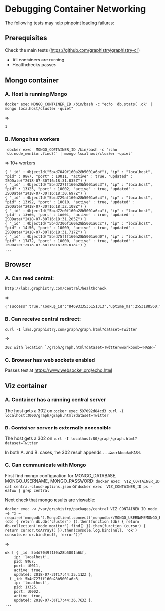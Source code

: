 
# Debugging Container Networking

The following tests may help pinpoint loading failures:

## Prerequisites

Check the main tests (https://github.com/graphistry/graphistry-cli)

* All containers are running
* Healthchecks passes

## Mongo container

### A. Host is running Mongo

```
docker exec MONGO_CONTAINER_ID /bin/bash -c "echo 'db.stats().ok' | mongo localhost/cluster -quiet"
```
=> 
```
1
```

### B. Mongo has workers

```
 docker exec  MONGO_CONTAINER_ID /bin/bash -c "echo 'db.node_monitor.find()' | mongo localhost/cluster -quiet"
```
=> 10+ workers 
```
{ "_id" : ObjectId("5b4d7049f160a28b5001a6bf"), "ip" : "localhost", "pid" : 9867, "port" : 10011, "active" : true, "updated" : ISODate("2018-07-30T16:18:31.835Z") }
{ "_id" : ObjectId("5b4d727ff160a28b5001a6c3"), "ip" : "localhost", "pid" : 13325, "port" : 10002, "active" : true, "updated" : ISODate("2018-07-30T16:18:30.697Z") }
{ "_id" : ObjectId("5b4d729af160a28b5001a6c4"), "ip" : "localhost", "pid" : 13392, "port" : 10010, "active" : true, "updated" : ISODate("2018-07-30T16:18:32.108Z") }
{ "_id" : ObjectId("5b4d72e0f160a28b5001a6ca"), "ip" : "localhost", "pid" : 13966, "port" : 10001, "active" : true, "updated" : ISODate("2018-07-30T16:18:31.205Z") }
{ "_id" : ObjectId("5b4d7306f160a28b5001a6cc"), "ip" : "localhost", "pid" : 14156, "port" : 10009, "active" : true, "updated" : ISODate("2018-07-30T16:18:31.717Z") }
{ "_id" : ObjectId("5b4d75fff160a28b5001a6d0"), "ip" : "localhost", "pid" : 17872, "port" : 10000, "active" : true, "updated" : ISODate("2018-07-30T16:18:30.618Z") }
...
```


## Browser

### A. Can read central:

```
http://labs.graphistry.com/central/healthcheck
```
=>
```
{"success":true,"lookup_id":"8469333535151313","uptime_ms":2553188560,"interval_ms":4677}
```

### B. Can receive central redirect:

```
curl -I labs.graphistry.com/graph/graph.html?dataset=Twitter
```
=>
```
302 with location `/graph/graph.html?dataset=Twitter&workbook=<HASH>`
```

### C. Browser has web sockets enabled

Passes test at https://www.websocket.org/echo.html


## Viz container

### A. Container has a running central server 

The host gets a 302 on `docker exec 507092d84cd3 curl -I localhost:3000/graph/graph.html?dataset=Twitter`

### B. Container server is externally accessible

The host gets a 302 on `curl -I localhost:80/graph/graph.html?dataset=Twitter`

In both A. and B. cases, the 302 result appends `...&workbook=HASH`.

### C. Can communicate with Mongo

First find mongo configuration for MONGO_DATABASE, MONGO_USERNAME, MONGO_PASSWORD:
`docker exec  VIZ_CONTAINER_ID cat central-cloud-options.json` or `docker exec  VIZ_CONTAINER_ID ps -eafww | grep central`

Next check that mongo results are viewable:

```
docker exec -w /var/graphistry/packages/central VIZ_CONTAINER_ID node -e "x = require('mongodb').MongoClient.connect('mongodb://MONGO_USERNAMEMONGO_PASSWORD@mongo/cluster').then(function (db) { return db.db('cluster') }).then(function (db) { return db.collection('node_monitor').find() }).then(function (cursor) { return cursor.toArray() }).then(console.log.bind(null, 'ok'), console.error.bind(null, 'error'))"
```

=>
```
ok [ { _id: 5b4d7049f160a28b5001a6bf,
    ip: 'localhost',
    pid: 9867,
    port: 10011,
    active: true,
    updated: 2018-07-30T17:44:35.112Z },
  { _id: 5b4d727ff160a28b5001a6c3,
    ip: 'localhost',
    pid: 13325,
    port: 10002,
    active: true,
    updated: 2018-07-30T17:44:36.763Z },
...
```


